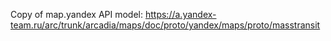 Copy of map.yandex API model:
https://a.yandex-team.ru/arc/trunk/arcadia/maps/doc/proto/yandex/maps/proto/masstransit
